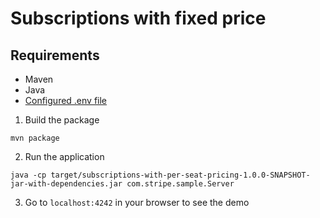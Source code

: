 # Subscriptions with fixed price

## Requirements

- Maven
- Java
- [Configured .env file](../../../README.md#env-config)


1. Build the package

```
mvn package
```

2. Run the application

```
java -cp target/subscriptions-with-per-seat-pricing-1.0.0-SNAPSHOT-jar-with-dependencies.jar com.stripe.sample.Server
```

3. Go to `localhost:4242` in your browser to see the demo
